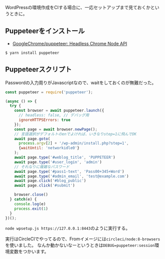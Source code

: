 WordPressの環境作成をCIする場合に、一応セットアップまで見ておくかというときに。

## Puppeteerをインストール

- [GoogleChrome/puppeteer: Headless Chrome Node API](https://github.com/GoogleChrome/puppeteer)

```
$ yarn install puppeteer
```

## Puppeteerスクリプト

Passwordの入力周りがJavascriptなので、waitをしておくのが無難だった。

```javascript:wpsetup.js
const puppeteer = require('puppeteer');

(async () => {
  try {
    const browser = await puppeteer.launch({
      // headless: false, // デバッグ用
      ignoreHTTPSErrors: true
    });
    const page = await browser.newPage();
    // 言語選択がデフォルトのenでよければ、いきなりstep=1に飛んでOK
    await page.goto(
      process.argv[2] + '/wp-admin/install.php?step=1',
      {waitUntil: 'networkidle0'}
    );
    await page.type('#weblog_title', 'PUPPETEER')
    await page.type('#user_login', 'admin')
    // それなりに複雑なパスワード
    await page.type('#pass1-text', 'Pass00+345+Word')
    await page.type('#admin_email', 'test@example.com')
    await page.click('#blog_public')
    await page.click('#submit')

    browser.close()
  } catch(e) {
    console.log(e)
    process.exit(1)
  }
})();
```

`node wpsetup.js https://127.0.0.1:8443`のように実行する。

実行はCircleCIでやってるので、Fromイメージには`circleci/node:8-browsers`を使いました。
なんか動かないなーというときは`DEBUG=puppeteer:session`環境変数をつかいます。
